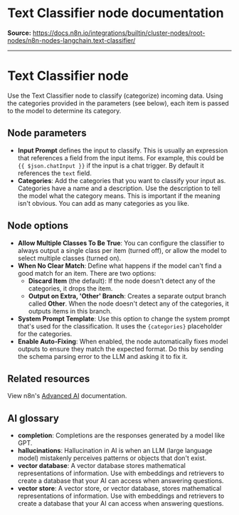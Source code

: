 # Text Classifier node documentation

**Source:** https://docs.n8n.io/integrations/builtin/cluster-nodes/root-nodes/n8n-nodes-langchain.text-classifier/

---

# Text Classifier node

Use the Text Classifier node to classify (categorize) incoming data. Using the categories provided in the parameters (see below), each item is passed to the model to determine its category.

## Node parameters

- **Input Prompt** defines the input to classify. This is usually an expression that references a field from the input items. For example, this could be `{{ $json.chatInput }}` if the input is a chat trigger. By default it references the `text` field.
- **Categories**: Add the categories that you want to classify your input as. Categories have a name and a description. Use the description to tell the model what the category means. This is important if the meaning isn't obvious. You can add as many categories as you like.

## Node options

- **Allow Multiple Classes To Be True**: You can configure the classifier to always output a single class per item (turned off), or allow the model to select multiple classes (turned on).
- **When No Clear Match**: Define what happens if the model can't find a good match for an item. There are two options:
  - **Discard Item** (the default): If the node doesn't detect any of the categories, it drops the item.
  - **Output on Extra, 'Other' Branch**: Creates a separate output branch called **Other**. When the node doesn't detect any of the categories, it outputs items in this branch.
- **System Prompt Template**: Use this option to change the system prompt that's used for the classification. It uses the `{categories}` placeholder for the categories.
- **Enable Auto-Fixing**: When enabled, the node automatically fixes model outputs to ensure they match the expected format. Do this by sending the schema parsing error to the LLM and asking it to fix it.

## Related resources

View n8n's [Advanced AI](../../../../../advanced-ai/) documentation.

## AI glossary

- **completion**: Completions are the responses generated by a model like GPT.
- **hallucinations**: Hallucination in AI is when an LLM (large language model) mistakenly perceives patterns or objects that don't exist.
- **vector database**: A vector database stores mathematical representations of information. Use with embeddings and retrievers to create a database that your AI can access when answering questions.
- **vector store**: A vector store, or vector database, stores mathematical representations of information. Use with embeddings and retrievers to create a database that your AI can access when answering questions.
